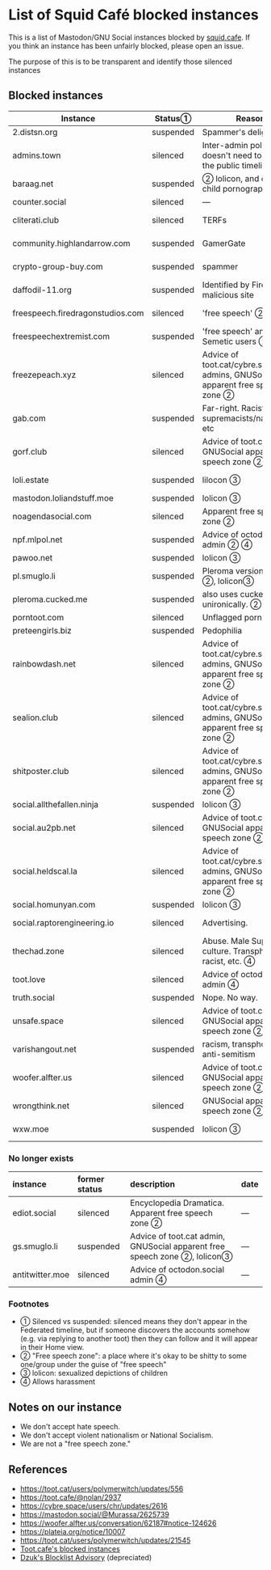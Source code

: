 List of Squid Café blocked instances
=======

This is a list of Mastodon/GNU Social instances blocked by [squid.cafe](https://squid.cafe). If you think an instance has been unfairly blocked, please open an issue.

The purpose of this is to be transparent and identify those silenced instances 

Blocked instances
-------

| Instance | Status&#9312; | Reason | Date | 
| ---- | ---- | ---- | ---- | 
| 2.distsn.org                     | suspended | Spammer's delight. | &mdash; | 
| admins.town                      | silenced  | Inter-admin politics that doesn't need to pollute the public timeline | &mdash; |
| baraag.net                       | suspended | &#9313; lolicon, and drawn child pornography | &mdash; | 
| counter.social                   | silenced  | &mdash; | &mdash; |
| cliterati.club                   | silenced  | TERFs | 2020-02-12 |
| community.highlandarrow.com      | suspended | GamerGate | 2018-03-25 | 
| crypto-group-buy.com             | suspended | spammer | 2020-02-15 |
| daffodil-11.org                  | suspended | Identified by Firefox as a malicious site | 2020-03-15 | 
| freespeech.firedragonstudios.com | silenced  | 'free speech' &#9313; | 2018-06-15 |
| freespeechextremist.com          | suspended | 'free speech' anti-Semetic users &#9313; | 2022-11-08 |
| freezepeach.xyz                  | silenced  | Advice of toot.cat/cybre.space admins, GNUSocial apparent free speech zone &#9313; | &mdash; | 
| gab.com                          | suspended | Far-right. Racist, white supremacists/nationalists etc | 2020 |
| gorf.club                        | silenced  | Advice of toot.cat admin, GNUSocial apparent free speech zone &#9313; | &mdash; | 
| loli.estate                      | suspended | lilocon &#9314; | 2018-06-15 |
| mastodon.loliandstuff.moe        | suspended | lolicon &#9314; | &mdash; | 
| noagendasocial.com               | silenced  | Apparent free speech zone &#9313; | &mdash; | 
| npf.mlpol.net                    | suspended | Advice of octodon.social admin &#9313; &#9315; | &mdash; | 
| pawoo.net                        | suspended | lolicon &#9314; | &mdash; | 
| pl.smuglo.li                     | suspended | Pleroma version of gs. &#9313;, lolicon&#9314; | 2018-04-06 |
| pleroma.cucked.me                | suspended | also uses cucked unironically. &#9313; | 2018-06-15 |
| porntoot.com                     | silenced  | Unflagged porn | &mdash; | 
| preteengirls.biz                 | suspended | Pedophilia | &mdash; | 
| rainbowdash.net                  | silenced  | Advice of toot.cat/cybre.space admins, GNUSocial apparent free speech zone &#9313; | &mdash; | 
| sealion.club                     | silenced  | Advice of toot.cat/cybre.space admins, GNUSocial apparent free speech zone &#9313; | &mdash; | 
| shitposter.club                  | silenced  | Advice of toot.cat/cybre.space admins, GNUSocial apparent free speech zone &#9313; | &mdash; | 
| social.allthefallen.ninja        | suspended | lolicon &#9314; | &mdash; | 
| social.au2pb.net                 | silenced  | Advice of toot.cat admin, GNUSocial apparent free speech zone &#9313; | &mdash; | 
| social.heldscal.la               | silenced  | Advice of toot.cat/cybre.space admins, GNUSocial apparent free speech zone &#9313; | &mdash; | 
| social.homunyan.com              | suspended | lolicon &#9314; | &mdash; | 
| social.raptorengineering.io      | silenced  | Advertising. | 2018-03-25 | 
| thechad.zone                     | silenced  | Abuse. Male Supremacy culture. Transphobic, racist, etc. &#9315; | 2018-06-15
| toot.love                        | silenced  | Advice of octodon.social admin &#9315; | &mdash; | 
| truth.social                     | suspended | Nope. No way. | &mdash; |
| unsafe.space                     | silenced  | Advice of toot.cat admin, GNUSocial apparent free speech zone &#9313; | &mdash; |
| varishangout.net                 | suspended | racism, transphobia, anti-semitism | 2022-11-09 |
| woofer.alfter.us                 | silenced  | Advice of toot.cat admin, GNUSocial apparent free speech zone &#9313; | &mdash; | 
| wrongthink.net                   | silenced  | GNUSocial apparent free speech zone &#9313; | &mdash; | 
| wxw.moe                          | suspended | lolicon &#9314; | 2018-03-25 |


### No longer exists

| instance     | former status | description | date | 
| :--          | :--           | :--         | :--  |
| ediot.social | silenced      | Encyclopedia Dramatica. Apparent free speech zone &#9313; | &mdash; | 
| gs.smuglo.li | suspended     | Advice of toot.cat admin, GNUSocial apparent free speech zone &#9313;, lolicon&#9314; | &mdash; |
| antitwitter.moe | silenced | Advice of octodon.social admin &#9315; | &mdash; | 


<!--
| social.targaryen.house | silenced | Apparent free speech zone&#9313; |
-->

### Footnotes

- &#9312; Silenced vs suspended: silenced means they don't appear in the Federated timeline, but if someone discovers the accounts somehow (e.g. via replying to another toot) then they can follow and it will appear in their Home view.
- &#9313; "Free speech zone": a place where it's okay to be shitty to some one/group under the guise of "free speech"
- &#9314; lolicon: sexualized depictions of children
- &#9315; Allows harassment

Notes on our instance
-----

- We don't accept hate speech.
- We don't accept violent nationalism or National Socialism.
- We are not a "free speech zone."

References
----

- https://toot.cat/users/polymerwitch/updates/556
- https://toot.cafe/@nolan/2937
- https://cybre.space/users/chr/updates/2616
- https://mastodon.social/@Murassa/2625739
- https://woofer.alfter.us/conversation/62187#notice-124626
- https://plateia.org/notice/10007
- https://toot.cat/users/polymerwitch/updates/21545
- [Toot.cafe's blocked instances](https://github.com/tootcafe/blocked-instances)
- [Dzuk's Blocklist Advisory](http://telegra.ph/Instances-to-silencesuspend-on-Mastodon-06-23) (depreciated)
